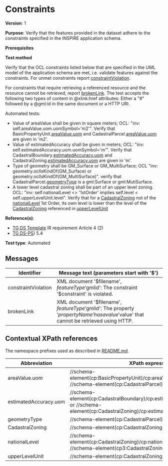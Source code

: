 # Constraints

**Version**: 1

**Purpose**: Verify that the features provided in the dataset adhere to the constraints specified in the INSPIRE application schema.

**Prerequisites**

**Test method**

Verify that the OCL constraints listed below that are specified in the UML model of the application schema are met, i.e. validate features against the constraints. For unmet constraints report [constraintViolation](#constraintViolation). 

For constraints that require retrieving a referenced resource and the resource cannot be retrieved, report [brokenLink](#brokenLink). The test accepts the following two types of content in @xlink:href attributes: Either a "#" followed by a @gml:id in the same document or a HTTP URI.

Automated tests:

* Value of areaValue shall be given in square meters; OCL: "inv: self.areaValue.uom.uomSymbol='m2'". Verify that BasicPropertyUnit.[areaValue.uom](#uomAreaValue) and CadastralParcel.[areaValue.uom](#uomAreaValue) are given in 'm2'.
* Value of estimatedAccuracy shall be given in meters; OCL: "inv: self.estimatedAccuracy.uom.uomSymbol='m'". Verify that CadastralBoundary.[estimatedAccuracy.uom](#estimatedAccuracyUoM) and CadastralZoning.[estimatedAccuracy.uom](#estimatedAccuracyUoM) are given in 'm'.
* Type of geometry shall be GM_Surface or GM_MultiSurface; OCL "inv: geometry.oclIsKindOf(GM_Surface) or geometry.oclIsKindOf(GM_MultiSurface)". verify that CadastralParcel.[geometryType](#geometryType) is a gml:Surface or gml:MutiSurface.
* A lower level cadastral zoning shall be part of an upper level zoning. OCL: "inv: self.nationalLevel <> '1stOrder' implies self.level < self.upperLevelUnit.level". Verify that for a [CadastralZoning](#CadastralZoning) not of the [nationalLevel](#nationalLevel) 1st Order, its own level is lower than the level of the [CadastralZoning](#CadastralZoning) referenced in [upperLevelUnit](#upperLevelUnit)


**Reference(s)**: 

* [TG DS Template](http://inspire.ec.europa.eu/id/ats/data-cp/3.2/cp-as/README#ref_TG_DS_tmpl) IR requirement Article 4 (2)
* [TG DS-PS](http://inspire.ec.europa.eu/id/ats/data-cp/3.2/cp-as/README#ref_TG_DS_PS)) 5.4

**Test type**: Automated

## Messages

Identifier  |  Message text (parameters start with '$')
---------------------------------------------------------- | -------------------------------------------------------------------------
constraintViolation <a name="constraintViolation"/>  |  XML document '$filename', $featureType '$gmlid': The constraint '$constraint' is violated.
brokenLink <a name="brokenLink"/>  |  XML document '$filename', $featureType '$gmlid': The property '$propertyName' has a value '$value' that cannot be retrieved using HTTP.

## Contextual XPath references

The namespace prefixes used as described in [README.md](http://inspire.ec.europa.eu/id/ats/data-cp/3.2/cp-as/README#namespaces).

Abbreviation                                               |  XPath expression
---------------------------------------------------------- | -------------------------------------------------------------------------
areaValue.uom <a name="uomAreaValue"></a> 	| 	//schema-element(cp:BasicPropertyUnit)/cp:areaValue/@uom/text() or //schema-element(cp:CadastralParcel)/cp:areaValue/@uom/text()
estimatedAccuracy.uom <a name="estimatedAccuracyUoM"></a> 	| //schema-element(cp:CadastralBoundary)/cp:estimatedAccuracy/@uom/text() or //schema-element(cp:CadastralZoning)/cp:estimatedAccuracy/@uom/text()
geometryType <a name="geometryType"></a> 	| 	//schema-element(cp:CadastralParcel)/cp:geometry/*
CadastralZoning  <a name="CadastralZoning"></a> 	| 	//schema-element(cp:CadastralZoning)
nationalLevel <a name="nationalLevel"></a> 	| 	//schema-element(cp:CadastralZoning)/cp:nationalLevel/@xlink:href or //schema-element(cp3:CadastralZoning)/cp3:nationalLevel/text()
upperLevelUnit <a name="upperLevelUnit"></a> 	| 	//schema-element(cp:CadastralZoning)/cp:upperLevelUnit